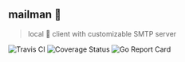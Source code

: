 ## mailman :cop:
> local :email: client with customizable SMTP server

![Travis CI](https://img.shields.io/travis/xuqingfeng/mailman/master.svg)
![Coverage Status](https://img.shields.io/coveralls/xuqingfeng/mailman/master.svg)
![Go Report Card](https://goreportcard.com/badge/github.com/xuqingfeng/mailman)